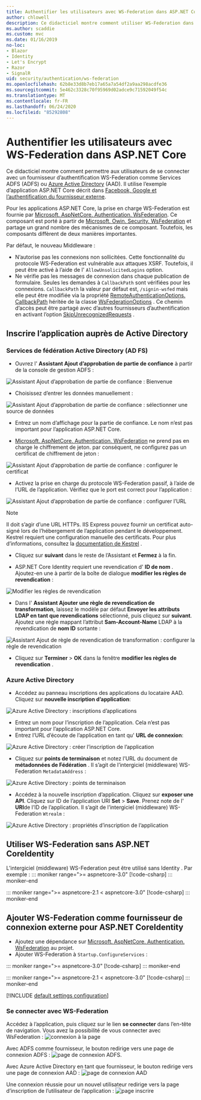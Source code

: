 ```yaml
---
title: Authentifier les utilisateurs avec WS-Federation dans ASP.NET Core
author: chlowell
description: Ce didacticiel montre comment utiliser WS-Federation dans une application ASP.NET Core.
ms.author: scaddie
ms.custom: mvc
ms.date: 01/16/2019
no-loc:
- Blazor
- Identity
- Let's Encrypt
- Razor
- SignalR
uid: security/authentication/ws-federation
ms.openlocfilehash: 62b8e33d8b7eb17a65a7a54df2a9aa298acdfe36
ms.sourcegitcommit: 5e462c3328c70f95969d02adce9c71592049f54c
ms.translationtype: MT
ms.contentlocale: fr-FR
ms.lasthandoff: 06/24/2020
ms.locfileid: "85292808"
---
```

# <a name="authenticate-users-with-ws-federation-in-aspnet-core"></a>Authentifier les utilisateurs avec WS-Federation dans ASP.NET Core

Ce didacticiel montre comment permettre aux utilisateurs de se connecter avec un fournisseur d’authentification WS-Federation comme Services ADFS (ADFS) ou [Azure Active Directory](/azure/active-directory/) (AAD). Il utilise l’exemple d’application ASP.NET Core décrit dans [Facebook, Google et l’authentification du fournisseur externe](xref:security/authentication/social/index).

Pour les applications ASP.NET Core, la prise en charge WS-Federation est fournie par [Microsoft. AspNetCore. Authentication. WsFederation](https://www.nuget.org/packages/Microsoft.AspNetCore.Authentication.WsFederation). Ce composant est porté à partir de [Microsoft. Owin. Security. WsFederation](https://www.nuget.org/packages/Microsoft.Owin.Security.WsFederation) et partage un grand nombre des mécanismes de ce composant. Toutefois, les composants diffèrent de deux manières importantes.

Par défaut, le nouveau Middleware :

* N’autorise pas les connexions non sollicitées. Cette fonctionnalité du protocole WS-Federation est vulnérable aux attaques XSRF. Toutefois, il peut être activé à l’aide de l' `AllowUnsolicitedLogins` option.
* Ne vérifie pas les messages de connexion dans chaque publication de formulaire. Seules les demandes à `CallbackPath` sont vérifiées pour les connexions. `CallbackPath` la valeur par défaut est, `/signin-wsfed` mais elle peut être modifiée via la propriété [RemoteAuthenticationOptions. CallbackPath](/dotnet/api/microsoft.aspnetcore.authentication.remoteauthenticationoptions.callbackpath) héritée de la classe [WsFederationOptions](/dotnet/api/microsoft.aspnetcore.authentication.wsfederation.wsfederationoptions) . Ce chemin d’accès peut être partagé avec d’autres fournisseurs d’authentification en activant l’option [SkipUnrecognizedRequests](/dotnet/api/microsoft.aspnetcore.authentication.wsfederation.wsfederationoptions.skipunrecognizedrequests) .

## <a name="register-the-app-with-active-directory"></a>Inscrire l’application auprès de Active Directory

### <a name="active-directory-federation-services"></a>Services de fédération Active Directory (AD FS)

* Ouvrez l' **Assistant Ajout d’approbation de partie de confiance** à partir de la console de gestion ADFS :

![Assistant Ajout d’approbation de partie de confiance : Bienvenue](ws-federation/_static/AdfsAddTrust.png)

* Choisissez d’entrer les données manuellement :

![Assistant Ajout d’approbation de partie de confiance : sélectionner une source de données](ws-federation/_static/AdfsSelectDataSource.png)

* Entrez un nom d’affichage pour la partie de confiance. Le nom n’est pas important pour l’application ASP.NET Core.

* [Microsoft. AspNetCore. Authentication. WsFederation](https://www.nuget.org/packages/Microsoft.AspNetCore.Authentication.WsFederation) ne prend pas en charge le chiffrement de jeton. par conséquent, ne configurez pas un certificat de chiffrement de jeton :

![Assistant Ajout d’approbation de partie de confiance : configurer le certificat](ws-federation/_static/AdfsConfigureCert.png)

* Activez la prise en charge du protocole WS-Federation passif, à l’aide de l’URL de l’application. Vérifiez que le port est correct pour l’application :

![Assistant Ajout d’approbation de partie de confiance : configurer l’URL](ws-federation/_static/AdfsConfigureUrl.png)

> [!NOTE]
> Il doit s’agir d’une URL HTTPs. IIS Express pouvez fournir un certificat auto-signé lors de l’hébergement de l’application pendant le développement. Kestrel requiert une configuration manuelle des certificats. Pour plus d’informations, consultez la [documentation de Kestrel](xref:fundamentals/servers/kestrel) .

* Cliquez sur **suivant** dans le reste de l’Assistant et **Fermez** à la fin.

* ASP.NET Core Identity requiert une revendication d' **ID de nom** . Ajoutez-en une à partir de la boîte de dialogue **modifier les règles de revendication** :

![Modifier les règles de revendication](ws-federation/_static/EditClaimRules.png)

* Dans l' **Assistant Ajouter une règle de revendication de transformation**, laissez le modèle par défaut **Envoyer les attributs LDAP en tant que revendications** sélectionné, puis cliquez sur **suivant**. Ajoutez une règle mappant l’attribut **Sam-Account-Name** LDAP à la revendication de **nom ID** sortante :

![Assistant Ajout de règle de revendication de transformation : configurer la règle de revendication](ws-federation/_static/AddTransformClaimRule.png)

* Cliquez sur **Terminer**  >  **OK** dans la fenêtre **modifier les règles de revendication** .

### <a name="azure-active-directory"></a>Azure Active Directory

* Accédez au panneau inscriptions des applications du locataire AAD. Cliquez sur **nouvelle inscription d’application**:

![Azure Active Directory : inscriptions d’applications](ws-federation/_static/AadNewAppRegistration.png)

* Entrez un nom pour l’inscription de l’application. Cela n’est pas important pour l’application ASP.NET Core.
* Entrez l’URL d’écoute de l’application en tant qu' **URL de connexion**:

![Azure Active Directory : créer l’inscription de l’application](ws-federation/_static/AadCreateAppRegistration.png)

* Cliquez sur **points de terminaison** et notez l’URL du document de **métadonnées de Fédération** . Il s’agit de l’intergiciel (middleware) WS-Federation `MetadataAddress` :

![Azure Active Directory : points de terminaison](ws-federation/_static/AadFederationMetadataDocument.png)

* Accédez à la nouvelle inscription d’application. Cliquez sur **exposer une API**. Cliquez sur ID de l’application URI **Set**  >  **Save**. Prenez note de l' **URI**de l’ID de l’application. Il s’agit de l’intergiciel (middleware) WS-Federation `Wtrealm` :

![Azure Active Directory : propriétés d’inscription de l’application](ws-federation/_static/AadAppIdUri.png)

## <a name="use-ws-federation-without-aspnet-core-identity"></a>Utiliser WS-Federation sans ASP.NET CoreIdentity

L’intergiciel (middleware) WS-Federation peut être utilisé sans Identity . Par exemple :
::: moniker range=">= aspnetcore-3.0"
[!code-csharp[](ws-federation/samples/StartupNon31.cs?name=snippet)]
::: moniker-end

::: moniker range=">= aspnetcore-2.1 < aspnetcore-3.0"
[!code-csharp[](ws-federation/samples/StartupNon21.cs?name=snippet)]
::: moniker-end

## <a name="add-ws-federation-as-an-external-login-provider-for-aspnet-core-identity"></a>Ajouter WS-Federation comme fournisseur de connexion externe pour ASP.NET CoreIdentity

* Ajoutez une dépendance sur [Microsoft. AspNetCore. Authentication. WsFederation](https://www.nuget.org/packages/Microsoft.AspNetCore.Authentication.WsFederation) au projet.
* Ajouter WS-Federation à `Startup.ConfigureServices` :

::: moniker range=">= aspnetcore-3.0"
[!code-csharp[](ws-federation/samples/Startup31.cs?name=snippet)]
::: moniker-end

::: moniker range=">= aspnetcore-2.1 < aspnetcore-3.0"
[!code-csharp[](ws-federation/samples/Startup21.cs?name=snippet)]
::: moniker-end

[!INCLUDE [default settings configuration](social/includes/default-settings.md)]

### <a name="log-in-with-ws-federation"></a>Se connecter avec WS-Federation

Accédez à l’application, puis cliquez sur le lien **se connecter** dans l’en-tête de navigation. Vous avez la possibilité de vous connecter avec WsFederation : ![ connexion à la page](ws-federation/_static/WsFederationButton.png)

Avec ADFS comme fournisseur, le bouton redirige vers une page de connexion ADFS : ![ page de connexion ADFS.](ws-federation/_static/AdfsLoginPage.png)

Avec Azure Active Directory en tant que fournisseur, le bouton redirige vers une page de connexion AAD : ![ page de connexion AAD](ws-federation/_static/AadSignIn.png)

Une connexion réussie pour un nouvel utilisateur redirige vers la page d’inscription de l’utilisateur de l’application : ![ page inscrire](ws-federation/_static/Register.png)
